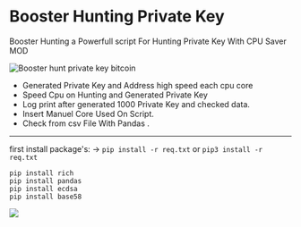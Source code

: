 # Booster Hunting Private Key
Booster Hunting a Powerfull script For Hunting Private Key With CPU Saver MOD

![](https://raw.githubusercontent.com/Pymmdrza/BoosterHunt/mainx/screen_booster.gif 'Booster hunt private key bitcoin')

- Generated Private Key and Address high speed each cpu core
- Speed Cpu on Hunting and Generated Private Key
- Log print after generated 1000 Private Key and checked data.
- Insert Manuel Core Used On Script. 
- Check from csv File With Pandas .

---

first install package's: -> `pip install -r req.txt` or `pip3 install -r req.txt`
```
pip install rich
pip install pandas
pip install ecdsa
pip install base58
```
 
![](https://raw.githubusercontent.com/Pymmdrza/BoosterHunt/mainx/screenbooster.png)
